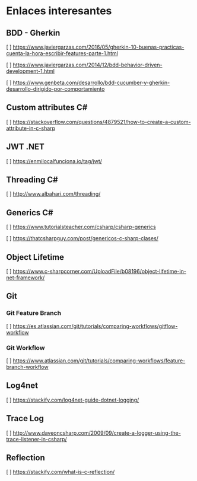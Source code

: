 # Enlaces interesantes

## BDD - Gherkin

[ ] https://www.javiergarzas.com/2016/05/gherkin-10-buenas-practicas-cuenta-la-hora-escribir-features-parte-1.html

[ ] https://www.javiergarzas.com/2014/12/bdd-behavior-driven-development-1.html

[ ] https://www.genbeta.com/desarrollo/bdd-cucumber-y-gherkin-desarrollo-dirigido-por-comportamiento

## Custom attributes C#

[ ] https://stackoverflow.com/questions/4879521/how-to-create-a-custom-attribute-in-c-sharp

## JWT .NET 

[ ] https://enmilocalfunciona.io/tag/jwt/

## Threading C#

[ ] http://www.albahari.com/threading/

## Generics C#

[ ] https://www.tutorialsteacher.com/csharp/csharp-generics

[ ] https://thatcsharpguy.com/post/genericos-c-sharp-clases/

## Object Lifetime

[ ] https://www.c-sharpcorner.com/UploadFile/b08196/object-lifetime-in-net-framework/

## Git

### Git Feature Branch

[ ] https://es.atlassian.com/git/tutorials/comparing-workflows/gitflow-workflow

### Git Workflow

[ ] https://www.atlassian.com/git/tutorials/comparing-workflows/feature-branch-workflow

## Log4net

[ ] https://stackify.com/log4net-guide-dotnet-logging/

## Trace Log

[ ] http://www.daveoncsharp.com/2009/09/create-a-logger-using-the-trace-listener-in-csharp/

## Reflection

[ ] https://stackify.com/what-is-c-reflection/
